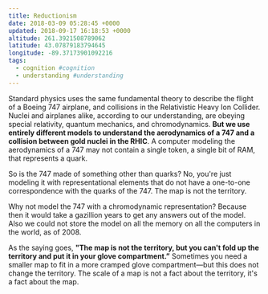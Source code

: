 ```yaml
---
title: Reductionism
date: 2018-03-09 05:28:45 +0000
updated: 2018-09-17 16:18:53 +0000
altitude: 261.3921508789062
latitude: 43.07879183794645
longitude: -89.37173901092216
tags:
  - cognition #cognition
  - understanding #understanding
---
```

Standard physics uses the same fundamental theory to describe the flight of a Boeing 747 airplane, and collisions in the Relativistic Heavy Ion Collider. Nuclei and airplanes alike, according to our understanding, are obeying special relativity, quantum mechanics, and chromodynamics. __But we use entirely different models to understand the aerodynamics of a 747 and a collision between gold nuclei in the RHIC__. A computer modeling the aerodynamics of a 747 may not contain a single token, a single bit of RAM, that represents a quark.
So is the 747 made of something other than quarks? No, you're just modeling it with representational elements that do not have a one-to-one correspondence with the quarks of the 747. The map is not the territory.
Why not model the 747 with a chromodynamic representation? Because then it would take a gazillion years to get any answers out of the model. Also we could not store the model on all the memory on all the computers in the world, as of 2008.
As the saying goes, __"The map is not the territory, but you can't fold up the territory and put it in your glove compartment.”__ Sometimes you need a smaller map to fit in a more cramped glove compartment—but this does not change the territory. The scale of a map is not a fact about the territory, it's a fact about the map.